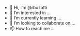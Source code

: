 - 👋 Hi, I’m @rbuzatti
- 👀 I’m interested in ...
- 🌱 I’m currently learning ...
- 💞️ I’m looking to collaborate on ...
- 📫 How to reach me ...

<!---
rbuzatti/rbuzatti is a ✨ special ✨ repository because its `README.md` (this file) appears on your GitHub profile.
You can click the Preview link to take a look at your changes.
--->

